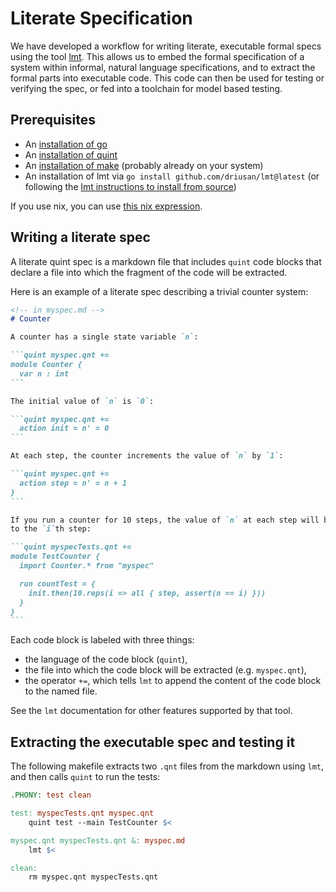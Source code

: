 # Literate Specification

We have developed a workflow for writing literate, executable formal specs using
the tool [lmt](https://github.com/driusan/lmt). This allows us to embed the
formal specification of a system within informal, natural language
specifications, and to extract the formal parts into executable code. This code
can then be used for testing or verifying the spec, or fed into a toolchain for
model based testing.

## Prerequisites

- An [installation of go](https://go.dev/doc/install)
- An [installation of quint](/docs/getting-started)
- An [installation of make](https://en.wikipedia.org/wiki/Make_(software))
  (probably already on your system)
- An installation of lmt via `go install github.com/driusan/lmt@latest` (or
  following the [lmt instructions to install from source](https://github.com/driusan/lmt#installing-lmt))

If you use nix, you can use [this nix expression](https://github.com/informalsystems/quint/tree/main/docs/default.nix).

## Writing a literate spec

A literate quint spec is a markdown file that includes `quint` code blocks that
declare a file into which the fragment of the code will be extracted.

Here is an example of a literate spec describing a trivial counter system:

````markdown
<!-- in myspec.md -->
# Counter

A counter has a single state variable `n`:

```quint myspec.qnt +=
module Counter {
  var n : int
```

The initial value of `n` is `0`:

```quint myspec.qnt +=
  action init = n' = 0
```

At each step, the counter increments the value of `n` by `1`:

```quint myspec.qnt +=
  action step = n' = n + 1
}
```

If you run a counter for 10 steps, the value of `n` at each step will be equal
to the `i`th step:

```quint myspecTests.qnt +=
module TestCounter {
  import Counter.* from "myspec"

  run countTest = {
    init.then(10.reps(i => all { step, assert(n == i) }))
  }
}
```
````

Each code block is labeled with three things:

- the language of the code block (`quint`),
- the file into which the code block will be extracted (e.g. `myspec.qnt`),
- the operator `+=`, which tells `lmt` to append the content of the code block
  to the named file.

See the `lmt` documentation for other features supported by that tool.

## Extracting the executable spec and testing it

The following makefile extracts two `.qnt` files from the markdown using
`lmt`, and then calls `quint` to run the tests:

```Makefile
.PHONY: test clean

test: myspecTests.qnt myspec.qnt
	quint test --main TestCounter $<

myspec.qnt myspecTests.qnt &: myspec.md
	lmt $<

clean:
	rm myspec.qnt myspecTests.qnt
```
